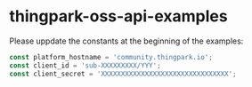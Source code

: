 # thingpark-oss-api-examples

Please uppdate the constants at the beginning of the examples:
```javascript
const platform_hostname = 'community.thingpark.io';
const client_id = 'sub-XXXXXXXXX/YYY';
const client_secret = 'XXXXXXXXXXXXXXXXXXXXXXXXXXXXXXXX';
```
